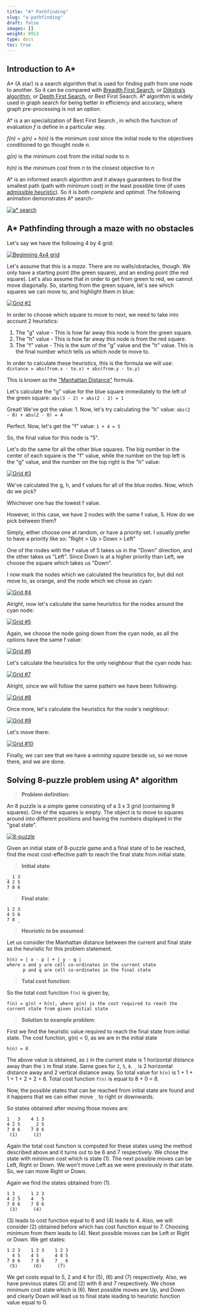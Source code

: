 ```yaml
---
title: "A* Pathfinding"
slug: "a-pathfinding"
draft: false
images: []
weight: 9913
type: docs
toc: true
---
```


## Introduction to A*
A* (A star) is a search algorithm that is used for finding path from one node to another. So it can be compared with [Breadth First Search](https://www.wikiod.com/algorithm/breadth-first-search), or [Dijkstra’s algorithm](https://www.wikiod.com/algorithm/dijkstra’s-algorithm), or [Depth First Search](https://www.wikiod.com/algorithm/depth-first-search), or Best First Search. A* algorithm is widely used in graph search for being better in efficiency and accuracy, where graph pre-processing is not an option.  

A* is a an specialization of Best First Search , in which the function of evaluation *f* is define in a particular way.

*f(n) = g(n) + h(n)* is the minimum cost since the initial node to the objectives conditioned to go thought node *n*.

*g(n)* is the minimum cost from the initial node to *n*.

*h(n)* is the minimum cost from *n* to the closest objective to *n*

A* is an informed search algorithm and it always guarantees to find the smallest path (path with minimum cost) in the least possible time (if uses [admissible heuristic](https://en.wikipedia.org/wiki/Admissible_heuristic)). So it is both *complete* and *optimal*. The following animation demonstrates A* search- 

[![a* search][1]][1]


  [1]: https://i.stack.imgur.com/TGfc9.gif

## A* Pathfinding through a maze with no obstacles
Let's say we have the following 4 by 4 grid:

[![Beginning 4x4 grid][1]][1]

Let's assume that this is a *maze*. There are no walls/obstacles, though. We only have a starting point (the green square), and an ending point (the red square).
Let's also assume that in order to get from green to red, we cannot move diagonally.
So, starting from the green square, let's see which squares we can move to, and highlight them in blue:

[![Grid #2][2]][2]

In order to choose which square to move to next, we need to take into account 2 heuristics:
1. The "g" value - This is how far away this node is from the green square.
2. The "h" value - This is how far away this node is from the red square.
3. The "f" value - This is the sum of the "g" value and the "h" value. This is the final number which tells us which node to move to.

In order to calculate these heuristics, this is the formula we will use: `distance = abs(from.x - to.x) + abs(from.y - to.y)`

This is known as the ["Manhattan Distance"][3] formula.

Let's calculate the "g" value for the blue square immediately to the left of the green square:
`abs(3 - 2) + abs(2 - 2) = 1`

Great! We've got the value: 1.
Now, let's try calculating the "h" value:
`abs(2 - 0) + abs(2 - 0) = 4`

Perfect. Now, let's get the "f" value:
`1 + 4 = 5`

So, the final value for this node is "5".

Let's do the same for all the other blue squares. The big number in the center of each square is the "f" value, while the number on the top left is the "g" value, and the number on the top right is the "h" value:

[![Grid #3][4]][4]

We've calculated the g, h, and f values for all of the blue nodes. Now, which do we pick?

Whichever one has the lowest f value.

However, in this case, we have 2 nodes with the same f value, 5. How do we pick between them?

Simply, either choose one at random, or have a priority set. I usually prefer to have a priority like so:
"Right > Up > Down > Left"

One of the nodes with the f value of 5 takes us in the "Down" direction, and the other takes us "Left". Since Down is at a higher priority than Left, we choose the square which takes us "Down".

I now mark the nodes which we calculated the heuristics for, but did not move to, as orange, and the node which we chose as cyan:

[![Grid #4][5]][5]

Alright, now let's calculate the same heuristics for the nodes around the cyan node:

[![Grid #5][6]][6]

Again, we choose the node going down from the cyan node, as all the options have the same f value:

[![Grid #6][7]][7]

Let's calculate the heuristics for the only neighbour that the cyan node has:

[![Grid #7][8]][8]

Alright, since we will follow the same pattern we have been following:

[![Grid #8][9]][9]

Once more, let's calculate the heuristics for the node's neighbour:

[![Grid #9][10]][10]

Let's move there:

[![Grid #10][11]][11]

Finally, we can see that we have a *winning square* beside us, so we move there, and we are done.


  [1]: https://i.stack.imgur.com/9pe82.png
  [2]: https://i.stack.imgur.com/vDqkY.png
  [3]: https://xlinux.nist.gov/dads/HTML/manhattanDistance.html
  [4]: https://i.stack.imgur.com/RoGbr.png
  [5]: https://i.stack.imgur.com/Dunrn.png
  [6]: https://i.stack.imgur.com/WuCwv.png
  [7]: https://i.stack.imgur.com/nlywy.png
  [8]: https://i.stack.imgur.com/2rf8P.png
  [9]: https://i.stack.imgur.com/8UBoB.png
  [10]: https://i.stack.imgur.com/TuXrO.png
  [11]: https://i.stack.imgur.com/r8MJd.png

## Solving 8-puzzle problem using A* algorithm
> **Problem definition**:

An 8 puzzle is a simple game consisting of a 3 x 3 grid (containing 9 squares). One of the squares is empty. The object is to move to squares around into different positions and having the numbers displayed in the "goal state". 

[![8-puzzle][1]][1]

Given an initial state of 8-puzzle game and a final state of to be reached, find the most cost-effective path to reach the final state from initial state.

> **Initial state**:

    _ 1 3
    4 2 5
    7 8 6

> **Final state**:

    1 2 3
    4 5 6
    7 8 _

> **Heuristic to be assumed**:

Let us consider the Manhattan distance between the current and final state as the heuristic for this problem statement.

    h(n) = | x - p | + | y - q |
    where x and y are cell co-ordinates in the current state
          p and q are cell co-ordinates in the final state

> **Total cost function**:

So the total cost function `f(n)` is given by,

    f(n) = g(n) + h(n), where g(n) is the cost required to reach the current state from given initial state

> **Solution to example problem**:

First we find the heuristic value required to reach the final state from initial state. The cost function, g(n) = 0, as we are in the initial state

    h(n) = 8

The above value is obtained, as `1` in the current state is 1 horizontal distance away than the `1` in final state. Same goes for `2`, `5`, `6`. `_` is 2 horizontal distance away and 2 vertical distance away. So total value for `h(n)` is 1 + 1 + 1 + 1 + 2 + 2 = 8. Total cost function `f(n)` is equal to 8 + 0 = 8.

Now, the possible states that can be reached from initial state are found and it happens that we can either move `_` to right or downwards.

So states obtained after moving those moves are:

    1 _ 3    4 1 3
    4 2 5    _ 2 5
    7 8 6    7 8 6
     (1)      (2)

Again the total cost function is computed for these states using the method described above and it turns out to be 6 and 7 respectively. We chose the state with minimum cost which is state (1). The next possible moves can be Left, Right or Down. We won't move Left as we were previously in that state. So, we can move Right or Down.

Again we find the states obtained from (1).

    1 3 _    1 2 3
    4 2 5    4 _ 5
    7 8 6    7 8 6
     (3)      (4)

(3) leads to cost function equal to 6 and (4) leads to 4. Also, we will consider (2) obtained before which has cost function equal to 7. Choosing minimum from them leads to (4). Next possible moves can be Left or Right or Down. We get states:

    1 2 3    1 2 3    1 2 3
    _ 4 5    4 5 _    4 8 5
    7 8 6    7 8 6    7 _ 6
     (5)      (6)      (7)

We get costs equal to 5, 2 and 4 for (5), (6) and (7) respectively. Also, we have previous states (3) and (2) with 6 and 7 respectively. We chose minimum cost state which is (6). Next possible moves are Up, and Down and clearly Down will lead us to final state leading to heuristic function value equal to 0.


  [1]: https://i.stack.imgur.com/M2n1h.png

